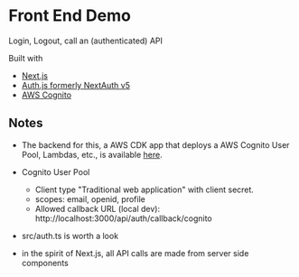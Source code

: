 # Front End Demo

Login, Logout, call an (authenticated) API

Built with
* [Next.js](https://nextjs.org/)
* [Auth.js formerly NextAuth v5](https://authjs.dev/)
* [AWS Cognito](https://aws.amazon.com/pm/cognito)

## Notes

* The backend for this, a AWS CDK app that deploys a AWS Cognito User Pool, Lambdas, etc., is available 
[here](https://github.com/casey-sayre/lambda-demo).

* Cognito User Pool
   * Client type "Traditional web application" with client secret. 
   * scopes: email, openid, profile
   * Allowed callback URL (local dev): http://localhost:3000/api/auth/callback/cognito

* src/auth.ts is worth a look

* in the spirit of Next.js, all API calls are made from server side components
